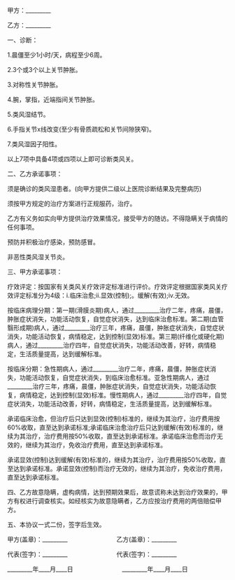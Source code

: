 
 


甲方：_________


乙方：_________


一、诊断：


1.晨僵至少1小时/天，病程至少6周。


2.3个或3个以上关节肿胀。


3.对称性关节肿胀。


4.腕，掌指，近端指间关节肿胀。


5.类风湿结节。


6.手指关节x线改变(至少有骨质疏松和关节间隙狭窄)。


7.类风湿因子阳性。


以上7项中具备4项或四项以上即可诊断类风关。


二、乙方承诺事项：


须是确诊的类风湿患者。(向甲方提供二级以上医院诊断结果及完整病历)


须按甲方规定的治疗方案进行正规服药，治疗。


乙方有义务如实向甲方提供治疗效果情况，接受甲方的随访。不得隐瞒关于病情的任何事项。


预防并积极治疗感染，预防感冒。


非恶性类风湿关节炎。


三、甲方承诺事项：


疗效评定：按国家有关类风关疗效评定标准进行评价。疗效评定根据国家类风关疗效评定标准分为4级：i.临床治愈;ii.显效(控制);。缓解(有效);iv.无效。


按临床病理分期：第一期(滑膜炎期)病人，通过_________治疗二年，疼痛，晨僵，肿胀症状消失，功能活动恢复，自觉症状消失，达到临床治愈标准。第二期(血管翳形成期)病人，通过_________治疗三年，疼痛，晨僵，肿胀症状消失，自觉症状消失，功能活动恢复，病情稳定，达到控制(显效)标准。第三期(纤维化或硬化期)病人，通过_________治疗四年，自觉症状消失，功能活动改善，好转，病情稳定，生活质量提高，达到缓解标准。


按临床分期：急性期病人，通过_________治疗二年，疼痛，晨僵，肿胀症状消失，功能活动恢复，自觉症状消失，到临床治愈标准。亚急性期病人，通过_________治疗三年，疼痛，晨僵，肿胀症状消失，自觉症状消失，功能活动恢复，病情稳定，达到控制(显效)标准。慢性期病人，通过_________治疗四年，自觉症状消失，功能活动改善，好转，病情稳定，生活质量提高，达到缓解标准。


承诺临床治愈，但治疗后只达到显效(控制)标准的，继续为其治疗，治疗费用按60%收取，直至达到承诺标准;承诺临床治愈治疗后只达到缓解(有效)标准的，继续为其治疗，治疗费用按50%收取，直至达到承诺标准。承诺临床治愈而治疗无效的，继续为其治疗，免收治疗费用，直至达到承诺标准。


承诺显效(控制)达到缓解(有效)标准的，继续为其治疗，治疗费用按50%收取，直至达到承诺标准。承诺显效(控制)而治疗无效的，继续为其治疗，免收治疗费用，直至达到承诺标准。


四、乙方故意隐瞒，虚构病情，达到预期效果后，故意谎称未达到治疗效果的，甲方有权进行调查核实。如经核实为故意隐瞒者，乙方应按治疗费用的两倍赔偿甲方。


五、本协议一式二份，签字后生效。


甲方(盖章)：_________　　　　　　　　乙方(盖章)：_________


代表(签字)：_________　　　　　　　　代表(签字)：_________


_________年____月____日　　　　　　　　_________年____月____日




 


 

 
 
 
 
 
  


  
 

  


  


  
 
 
 
 


